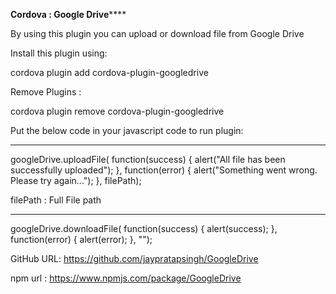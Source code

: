 **********Cordova : Google Drive**************

By using this plugin you can upload or download file from Google Drive

Install this plugin using:

cordova plugin add cordova-plugin-googledrive

Remove Plugins :

cordova plugin remove cordova-plugin-googledrive

Put the below code in your javascript code to run plugin:

---------------------------------------------------

googleDrive.uploadFile(
	function(success) {
		alert("All file has been successfully uploaded");
    },
	function(error) {
		alert("Something went wrong. Please try again...");
    }, filePath);
	
	
	
filePath : Full File path 


-------------------------------------------------

googleDrive.downloadFile(
	function(success) {
		alert(success);
    },
	function(error) {
		alert(error);
    }, "");



GitHub URL: https://github.com/jaypratapsingh/GoogleDrive

npm url : https://www.npmjs.com/package/GoogleDrive